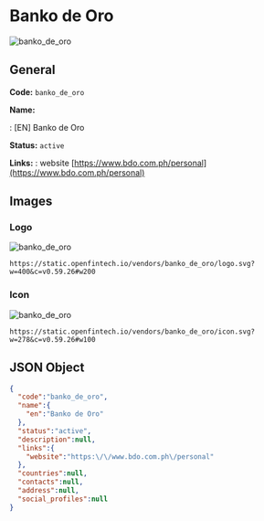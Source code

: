 
# Banko de Oro 
![banko_de_oro](https://static.openfintech.io/vendors/banko_de_oro/logo.svg?w=400&c=v0.59.26#w200)  

## General 
 
**Code:** `banko_de_oro` 
 
**Name:** 
 
:	[EN] Banko de Oro 
 
**Status:** `active` 
 
**Links:** 
: website [https://www.bdo.com.ph/personal](https://www.bdo.com.ph/personal) 
 

## Images 

### Logo 
 
![banko_de_oro](https://static.openfintech.io/vendors/banko_de_oro/logo.svg?w=400&c=v0.59.26#w200)  

```
https://static.openfintech.io/vendors/banko_de_oro/logo.svg?w=400&c=v0.59.26#w200
```  

### Icon 
 
![banko_de_oro](https://static.openfintech.io/vendors/banko_de_oro/icon.svg?w=278&c=v0.59.26#w100)  

```
https://static.openfintech.io/vendors/banko_de_oro/icon.svg?w=278&c=v0.59.26#w100
```  

## JSON Object 

```json
{
  "code":"banko_de_oro",
  "name":{
    "en":"Banko de Oro"
  },
  "status":"active",
  "description":null,
  "links":{
    "website":"https:\/\/www.bdo.com.ph\/personal"
  },
  "countries":null,
  "contacts":null,
  "address":null,
  "social_profiles":null
}
```  
